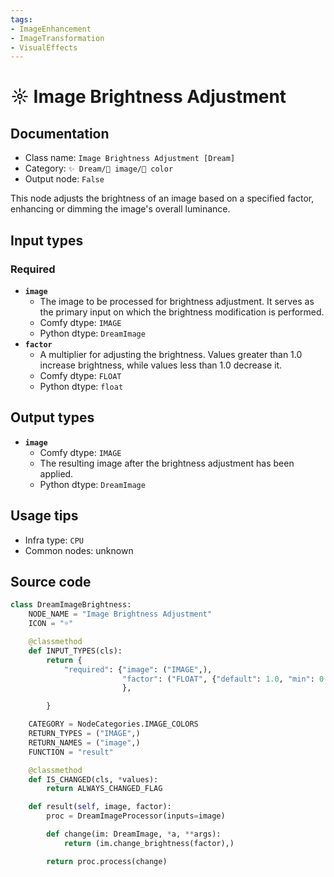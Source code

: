 ```yaml
---
tags:
- ImageEnhancement
- ImageTransformation
- VisualEffects
---
```


# ☼ Image Brightness Adjustment
## Documentation
- Class name: `Image Brightness Adjustment [Dream]`
- Category: `✨ Dream/🌄 image/🎨 color`
- Output node: `False`

This node adjusts the brightness of an image based on a specified factor, enhancing or dimming the image's overall luminance.
## Input types
### Required
- **`image`**
    - The image to be processed for brightness adjustment. It serves as the primary input on which the brightness modification is performed.
    - Comfy dtype: `IMAGE`
    - Python dtype: `DreamImage`
- **`factor`**
    - A multiplier for adjusting the brightness. Values greater than 1.0 increase brightness, while values less than 1.0 decrease it.
    - Comfy dtype: `FLOAT`
    - Python dtype: `float`
## Output types
- **`image`**
    - Comfy dtype: `IMAGE`
    - The resulting image after the brightness adjustment has been applied.
    - Python dtype: `DreamImage`
## Usage tips
- Infra type: `CPU`
- Common nodes: unknown


## Source code
```python
class DreamImageBrightness:
    NODE_NAME = "Image Brightness Adjustment"
    ICON = "☼"

    @classmethod
    def INPUT_TYPES(cls):
        return {
            "required": {"image": ("IMAGE",),
                         "factor": ("FLOAT", {"default": 1.0, "min": 0.0}),
                         },

        }

    CATEGORY = NodeCategories.IMAGE_COLORS
    RETURN_TYPES = ("IMAGE",)
    RETURN_NAMES = ("image",)
    FUNCTION = "result"

    @classmethod
    def IS_CHANGED(cls, *values):
        return ALWAYS_CHANGED_FLAG

    def result(self, image, factor):
        proc = DreamImageProcessor(inputs=image)

        def change(im: DreamImage, *a, **args):
            return (im.change_brightness(factor),)

        return proc.process(change)

```
